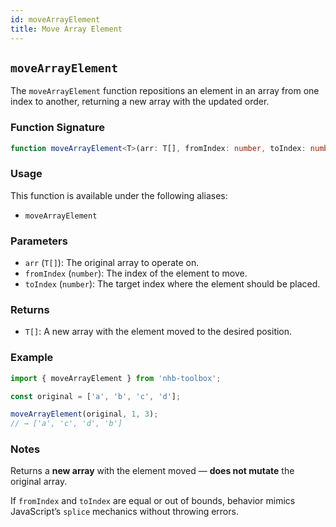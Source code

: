 ```yaml
---
id: moveArrayElement
title: Move Array Element
---
```


## `moveArrayElement`

The `moveArrayElement` function repositions an element in an array from one index to another, returning a new array with the updated order.

### Function Signature

```typescript
function moveArrayElement<T>(arr: T[], fromIndex: number, toIndex: number): T[]
```

### Usage

This function is available under the following aliases:

- `moveArrayElement`

### Parameters

- `arr` (`T[]`): The original array to operate on.
- `fromIndex` (`number`): The index of the element to move.
- `toIndex` (`number`): The target index where the element should be placed.

### Returns

- `T[]`: A new array with the element moved to the desired position.

### Example

```ts
import { moveArrayElement } from 'nhb-toolbox';

const original = ['a', 'b', 'c', 'd'];

moveArrayElement(original, 1, 3);
// → ['a', 'c', 'd', 'b']
```

### Notes

Returns a **new array** with the element moved — **does not mutate** the original array.

If `fromIndex` and `toIndex` are equal or out of bounds, behavior mimics JavaScript’s `splice` mechanics without throwing errors.
